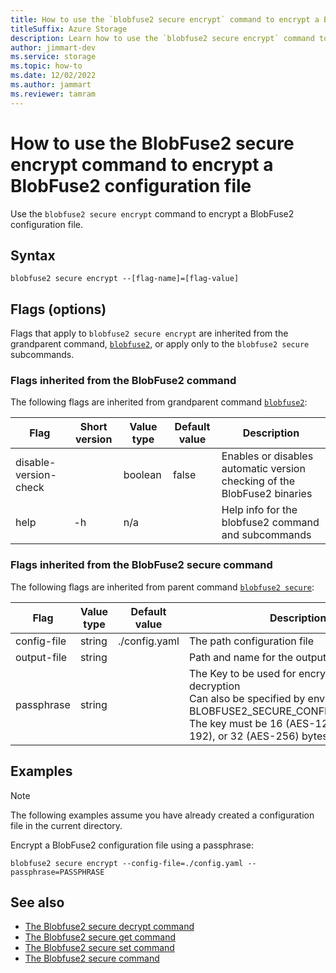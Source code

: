 ```yaml
---
title: How to use the `blobfuse2 secure encrypt` command to encrypt a BlobFuse2 configuration file
titleSuffix: Azure Storage
description: Learn how to use the `blobfuse2 secure encrypt` command to encrypt a BlobFuse2 configuration file.
author: jimmart-dev
ms.service: storage
ms.topic: how-to
ms.date: 12/02/2022
ms.author: jammart
ms.reviewer: tamram
---
```


# How to use the BlobFuse2 secure encrypt command to encrypt a BlobFuse2 configuration file

Use the `blobfuse2 secure encrypt` command to encrypt a BlobFuse2 configuration file.

## Syntax

`blobfuse2 secure encrypt --[flag-name]=[flag-value]`

## Flags (options)

Flags that apply to `blobfuse2 secure encrypt` are inherited from the grandparent command, [`blobfuse2`](blobfuse2-commands.md), or apply only to the `blobfuse2 secure` subcommands.

### Flags inherited from the BlobFuse2 command

The following flags are inherited from grandparent command [`blobfuse2`](blobfuse2-commands.md):

| Flag | Short version | Value type | Default value | Description |
|--|--|--|--|--|
| disable-version-check |    | boolean | false | Enables or disables automatic version checking of the BlobFuse2 binaries |
| help                  | -h | n/a     |       | Help info for the blobfuse2 command and subcommands                      |

### Flags inherited from the BlobFuse2 secure command

The following flags are inherited from parent command [`blobfuse2 secure`](blobfuse2-commands-secure.md):

| Flag | Value type | Default value | Description |
|--|--|--|--|
| config-file        | string  | ./config.yaml                  | The path configuration file       |
| output-file        | string  |                                | Path and name for the output file |
| passphrase         | string  |                                | The Key to be used for encryption or decryption<br />Can also be specified by environment variable BLOBFUSE2_SECURE_CONFIG_PASSPHRASE.<br />The key must be 16 (AES-128), 24 (AES-192), or 32 (AES-256) bytes in length. |

## Examples

> [!NOTE]
> The following examples assume you have already created a configuration file in the current directory.

Encrypt a BlobFuse2 configuration file using a passphrase:

`blobfuse2 secure encrypt --config-file=./config.yaml --passphrase=PASSPHRASE`

## See also

- [The Blobfuse2 secure decrypt command](blobfuse2-commands-secure-decrypt.md)
- [The Blobfuse2 secure get command](blobfuse2-commands-secure-get.md)
- [The Blobfuse2 secure set command](blobfuse2-commands-secure-set.md)
- [The Blobfuse2 secure command](blobfuse2-commands-secure.md)

